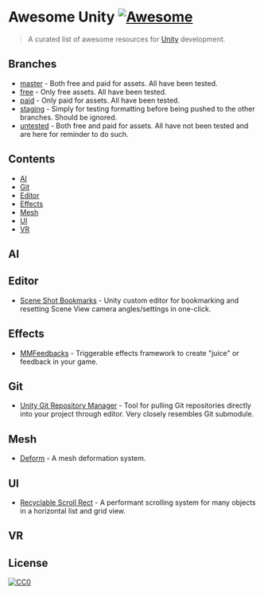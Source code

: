 # Awesome Unity [![Awesome](https://awesome.re/badge.svg)](https://awesome.re)

> A curated list of awesome resources for [Unity](https://unity.com/) development.

## Branches

- [master](https://github.com/PureSaltProductions/awesome-unity/tree/master) - Both free and paid for assets. All have been tested.
- [free](https://github.com/PureSaltProductions/awesome-unity/tree/free) - Only free assets. All have been tested.
- [paid](https://github.com/PureSaltProductions/awesome-unity/tree/paid) - Only paid for assets. All have been tested.
- [staging](https://github.com/PureSaltProductions/awesome-unity/tree/staging) - Simply for testing formatting before being pushed to the other branches. Should be ignored.
- [untested](https://github.com/PureSaltProductions/awesome-unity/tree/untested) - Both free and paid for assets. All have not been tested and are here for reminder to do such.

## Contents

- [AI](#ai)
- [Git](#ai)
- [Editor](#editor)
- [Effects](#effects)
- [Mesh](#mesh)
- [UI](#ui)
- [VR](#vr)

## AI

## Editor

- [Scene Shot Bookmarks](https://github.com/derek-knox/SceneShotBookmarks) - Unity custom editor for bookmarking and resetting Scene View camera angles/settings in one-click.

## Effects

- [MMFeedbacks](https://github.com/reunono/MMFeedbacks) - Triggerable effects framework to create "juice" or feedback in your game.

## Git

- [Unity Git Repository Manager](https://github.com/rossborchers/UnityGitRepositoryManager) - Tool for pulling Git repositories directly into your project through editor. Very closely resembles Git submodule.

## Mesh

- [Deform](https://github.com/keenanwoodall/Deform) - A mesh deformation system.

## UI

- [Recyclable Scroll Rect](https://github.com/MdIqubal/Recyclable-Scroll-Rect) - A performant scrolling system for many objects in a horizontal list and grid view.

## VR

## License

[![CC0](https://mirrors.creativecommons.org/presskit/buttons/88x31/svg/cc-zero.svg)](https://creativecommons.org/publicdomain/zero/1.0)